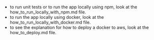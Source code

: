 - to run unit tests or to run the app locally using npm, look at the how_to_run_locally_with_npm.md file.
- to run the app locally using docker, look at the how_to_run_locally_with_docker.md file.
- to see the explanation for how to deploy a docker to aws, look at the how_to_deploy.md file.